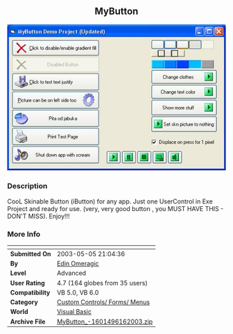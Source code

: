 ﻿<div align="center">

## MyButton

<img src="PIC20021261223588780.JPG">
</div>

### Description

CooL Skinable Button (iButton) for any app. Just one UserControl in Exe Project and ready for use. (very, very good button , you MUST HAVE THIS - DON'T MISS). Enjoy!!!
 
### More Info
 


<span>             |<span>
---                |---
**Submitted On**   |2003-05-05 21:04:36
**By**             |[Edin Omeragic ](https://github.com/Planet-Source-Code/PSCIndex/blob/master/ByAuthor/edin-omeragic.md)
**Level**          |Advanced
**User Rating**    |4.7 (164 globes from 35 users)
**Compatibility**  |VB 5\.0, VB 6\.0
**Category**       |[Custom Controls/ Forms/  Menus](https://github.com/Planet-Source-Code/PSCIndex/blob/master/ByCategory/custom-controls-forms-menus__1-4.md)
**World**          |[Visual Basic](https://github.com/Planet-Source-Code/PSCIndex/blob/master/ByWorld/visual-basic.md)
**Archive File**   |[MyButton\_\-1601496162003\.zip](https://github.com/Planet-Source-Code/edin-omeragic-mybutton__1-41271/archive/master.zip)








